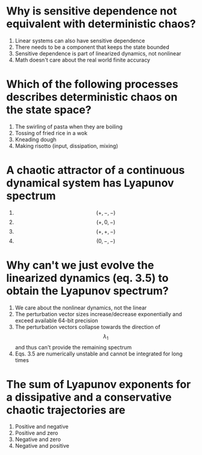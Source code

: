# Why is sensitive dependence not equivalent with deterministic chaos?
1. Linear systems can also have sensitive dependence
1. There needs to be a component that keeps the state bounded
1. Sensitive dependence is part of linearized dynamics, not nonlinear
1. Math doesn't care about the real world finite accuracy

# Which of the following processes describes deterministic chaos on the state space?
1. The swirling of pasta when they are boiling
1. Tossing of fried rice in a wok
1. Kneading dough
1. Making risotto (input, dissipation, mixing)

# A chaotic attractor of a continuous dynamical system has Lyapunov spectrum
1. $$(+, -, -)$$
1. $$(+, 0, -)$$
1. $$(+, +, -)$$
1. $$(0, -, -)$$

# Why can't we just evolve the linearized dynamics (eq. 3.5) to obtain the Lyapunov spectrum?
1. We care about the nonlinear dynamics, not the linear
1. The perturbation vector sizes increase/decrease exponentially and exceed available 64-bit precision
1. The perturbation vectors collapse towards the direction of $$\lambda_1$$ and thus can't provide the remaining spectrum
1. Eqs. 3.5 are numerically unstable and cannot be integrated for long times

# The sum of Lyapunov exponents for a dissipative and a conservative chaotic trajectories are
1. Positive and negative
1. Positive and zero
1. Negative and zero
1. Negative and positive
